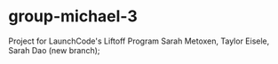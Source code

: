 # group-michael-3
Project for LaunchCode's Liftoff Program
Sarah Metoxen,
Taylor Eisele,
Sarah Dao (new branch);
